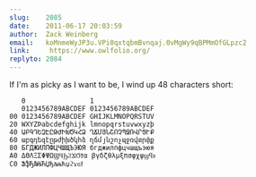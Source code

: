 ```yaml
---
slug:    2085
date:    2011-06-17 20:03:59
author:  Zack Weinberg
email:   koMnmeWyJP3u.VPi0qxtqbmBvnqaj.0vMgWy9qBPMmOfGLpzc2
link:     https://www.owlfolio.org/
replyto: 2084
---
```


If I'm as picky as I want to be, I wind up 48 characters short:

       0                1
       0123456789ABCDEF 0123456789ABCDEF
    00 0123456789ABCDEF GHIJKLMNOPQRSTUV
    20 WXYZÞabcdefghijk lmnopqrstuvwxyzþ
    40 ԱԲԳԴԵԶԷԸԹԺԻԽԾԿՀՁ ՂՃՄՅՆՇՈՉՊՋՌՎՐՑՒՔ
    60 աբգդեզէըթժիխծկհձ ղճմյնշոչպջռվտրփք
    80 БГДЖИЛПФЦЧШЩЪЭЮЯ бгджилпфцчшщъэюя
    A0 ΔΘΛΞΣΦΨΩϢϤϦϨϪϬϮα βγδζθλμξπσφχψϣϥϧ
    C0 ՖֆЂЉЊЋЏђљњћџϩϫϭϯ
